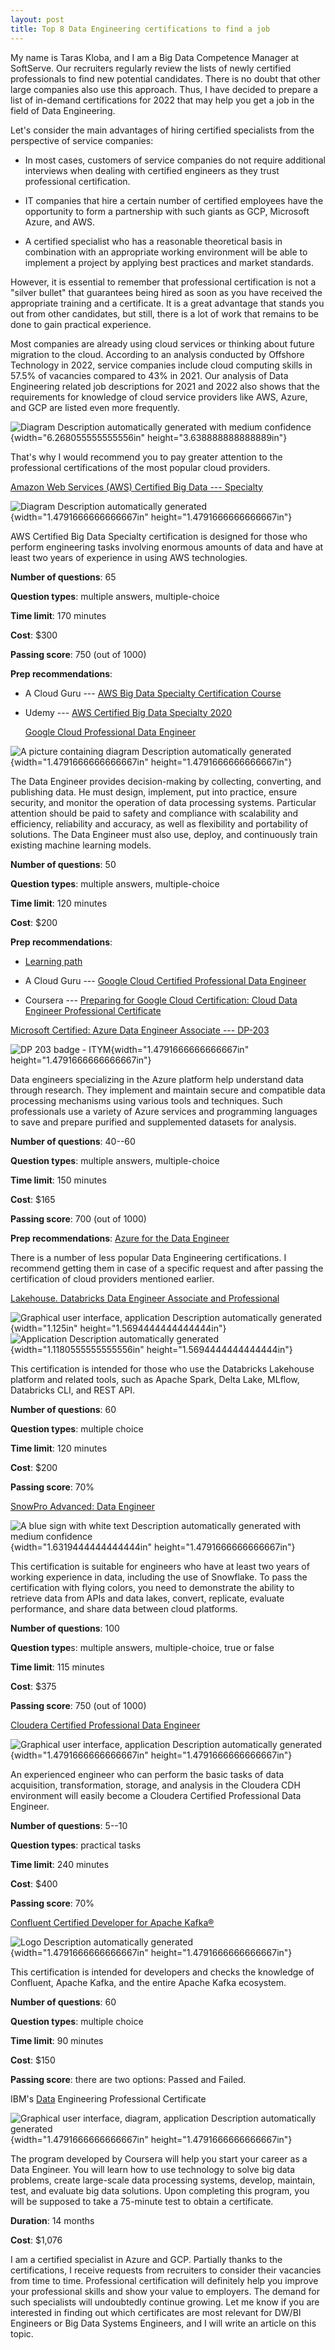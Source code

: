 ```yaml
---
layout: post
title: Top 8 Data Engineering certifications to find a job
---
```


My name is Taras Kloba, and I am a Big Data Competence Manager at
SoftServe. Our recruiters regularly review the lists of newly certified
professionals to find new potential candidates. There is no doubt that
other large companies also use this approach. Thus, I have decided to
prepare a list of in-demand certifications for 2022 that may help you
get a job in the field of Data Engineering.

Let\'s consider the main advantages of hiring certified specialists from
the perspective of service companies:

-   In most cases, customers of service companies do not require
    additional interviews when dealing with certified engineers as they
    trust professional certification.

-   IT companies that hire a certain number of certified employees have
    the opportunity to form a partnership with such giants as GCP,
    Microsoft Azure, and AWS.

-   A certified specialist who has a reasonable theoretical basis in
    combination with an appropriate working environment will be able to
    implement a project by applying best practices and market standards.

However, it is essential to remember that professional certification is
not a \"silver bullet\" that guarantees being hired as soon as you have
received the appropriate training and a certificate. It is a great
advantage that stands you out from other candidates, but still, there is
a lot of work that remains to be done to gain practical experience.

Most companies are already using cloud services or thinking about future
migration to the cloud. According to an analysis conducted by Offshore
Technology in 2022, service companies include cloud computing skills in
57.5% of vacancies compared to 43% in 2021. Our analysis of Data
Engineering related job descriptions for 2021 and 2022 also shows that
the requirements for knowledge of cloud service providers like AWS,
Azure, and GCP are listed even more frequently.

![Diagram Description automatically generated with medium
confidence](vertopal_17f5e7e77c0a4c58b3336e17813a5eaa/media/image1.png){width="6.268055555555556in"
height="3.638888888888889in"}

That\'s why I would recommend you to pay greater attention to the
professional certifications of the most popular cloud providers.

[Amazon Web Services (AWS) Certified Big Data ---
Specialty](https://aws.amazon.com/certification/certified-big-data-specialty/)

![Diagram Description automatically
generated](vertopal_17f5e7e77c0a4c58b3336e17813a5eaa/media/image2.png){width="1.4791666666666667in"
height="1.4791666666666667in"}

AWS Certified Big Data Specialty certification is designed for those who
perform engineering tasks involving enormous amounts of data and have at
least two years of experience in using AWS technologies.

**Number of questions**: 65

**Question types**: multiple answers, multiple-choice

**Time limit**: 170 minutes

**Cost**: \$300

**Passing score**: 750 (out of 1000)

**Prep recommendations**:

-   A Cloud Guru --- [AWS Big Data Specialty Certification
    Course](https://acloudguru.com/course/aws-certified-big-data-specialty)

-   Udemy --- [AWS Certified Big Data Specialty
    2020](https://www.udemy.com/course/aws-data-analytics/)

    [Google Cloud Professional Data
    Engineer](https://cloud.google.com/certification/data-engineer)

![A picture containing diagram Description automatically
generated](vertopal_17f5e7e77c0a4c58b3336e17813a5eaa/media/image3.png){width="1.4791666666666667in"
height="1.4791666666666667in"}

The Data Engineer provides decision-making by collecting, converting,
and publishing data. He must design, implement, put into practice,
ensure security, and monitor the operation of data processing systems.
Particular attention should be paid to safety and compliance with
scalability and efficiency, reliability and accuracy, as well as
flexibility and portability of solutions. The Data Engineer must also
use, deploy, and continuously train existing machine learning models.

**Number of questions**: 50

**Question types**: multiple answers, multiple-choice

**Time limit**: 120 minutes

**Cost**: \$200

**Prep recommendations**:

-   [Learning
    path](https://cloud.google.com/training/data-engineering-and-analytics#data-engineer-learning-path)

-   A Cloud Guru --- [Google Cloud Certified Professional Data
    Engineer](https://acloudguru.com/course/google-cloud-certified-professional-data-engineer-la)

-   Coursera --- [Preparing for Google Cloud Certification: Cloud Data
    Engineer Professional
    Certificate](https://www.coursera.org/professional-certificates/gcp-data-engineering)

[Microsoft Certified: Azure Data Engineer Associate ---
DP-203](https://docs.microsoft.com/en-us/learn/certifications/exams/dp-203)

![DP 203 badge -
ITYM](vertopal_17f5e7e77c0a4c58b3336e17813a5eaa/media/image4.png){width="1.4791666666666667in"
height="1.4791666666666667in"}

Data engineers specializing in the Azure platform help understand data
through research. They implement and maintain secure and compatible data
processing mechanisms using various tools and techniques. Such
professionals use a variety of Azure services and programming languages
to save and prepare purified and supplemented datasets for analysis.

**Number of questions**: 40--60

**Question types**: multiple answers, multiple-choice

**Time limit**: 150 minutes

**Cost**: \$165

**Passing score**: 700 (out of 1000)

**Prep recommendations**: [Azure for the Data
Engineer](https://docs.microsoft.com/en-us/learn/paths/azure-for-the-data-engineer/)

There is a number of less popular Data Engineering certifications. I
recommend getting them in case of a specific request and after passing
the certification of cloud providers mentioned earlier.

[Lakehouse. Databricks Data Engineer Associate and
Professional](https://databricks.com/learn/certification#data-engineer)

![Graphical user interface, application Description automatically
generated](vertopal_17f5e7e77c0a4c58b3336e17813a5eaa/media/image5.png){width="1.125in"
height="1.5694444444444444in"} ![Application Description automatically
generated](vertopal_17f5e7e77c0a4c58b3336e17813a5eaa/media/image6.png){width="1.1180555555555556in"
height="1.5694444444444444in"}

This certification is intended for those who use the Databricks
Lakehouse platform and related tools, such as Apache Spark, Delta Lake,
MLflow, Databricks CLI, and REST API.

**Number of questions**: 60

**Question types**: multiple choice

**Time limit**: 120 minutes

**Cost**: \$200

**Passing score**: 70%

[SnowPro Advanced: Data
Engineer](https://www.snowflake.com/certifications/)

![A blue sign with white text Description automatically generated with
medium
confidence](vertopal_17f5e7e77c0a4c58b3336e17813a5eaa/media/image7.png){width="1.6319444444444444in"
height="1.4791666666666667in"}

This certification is suitable for engineers who have at least two years
of working experience in data, including the use of Snowflake. To pass
the certification with flying colors, you need to demonstrate the
ability to retrieve data from APIs and data lakes, convert, replicate,
evaluate performance, and share data between cloud platforms.

**Number of questions**: 100

**Question type**s: multiple answers, multiple-choice, true or false

**Time limit**: 115 minutes

**Cost**: \$375

**Passing score**: 750 (out of 1000)

[Cloudera Certified Professional Data
Engineer](https://www.cloudera.com/about/training/certification/cdhhdp-certification/ccp-data-engineer.html)

![Graphical user interface, application Description automatically
generated](vertopal_17f5e7e77c0a4c58b3336e17813a5eaa/media/image8.png){width="1.4791666666666667in"
height="1.4791666666666667in"}

An experienced engineer who can perform the basic tasks of data
acquisition, transformation, storage, and analysis in the Cloudera CDH
environment will easily become a Cloudera Certified Professional Data
Engineer.

**Number of questions**: 5--10

**Question types**: practical tasks

**Time limit**: 240 minutes

**Cost**: \$400

**Passing score**: 70%

[Confluent Certified Developer for Apache
Kafka®](https://www.confluent.io/certification/#faqs)

![Logo Description automatically
generated](vertopal_17f5e7e77c0a4c58b3336e17813a5eaa/media/image9.png){width="1.4791666666666667in"
height="1.4791666666666667in"}

This certification is intended for developers and checks the knowledge
of Confluent, Apache Kafka, and the entire Apache Kafka ecosystem.

**Number of questions**: 60

**Question types**: multiple choice

**Time limit**: 90 minutes

**Cost**: \$150

**Passing score**: there are two options: Passed and Failed.

IBM\'s
[Data](https://www.edx.org/professional-certificate/ibm-data-engineering)
Engineering Professional Certificate

![Graphical user interface, diagram, application Description
automatically
generated](vertopal_17f5e7e77c0a4c58b3336e17813a5eaa/media/image10.png){width="1.4791666666666667in"
height="1.4791666666666667in"}

The program developed by Coursera will help you start your career as a
Data Engineer. You will learn how to use technology to solve big data
problems, create large-scale data processing systems, develop, maintain,
test, and evaluate big data solutions. Upon completing this program, you
will be supposed to take a 75-minute test to obtain a certificate.

**Duration**: 14 months

**Cost**: \$1,076

I am a certified specialist in Azure and GCP. Partially thanks to the
certifications, I receive requests from recruiters to consider their
vacancies from time to time. Professional certification will definitely
help you improve your professional skills and show your value to
employers. The demand for such specialists will undoubtedly continue
growing. Let me know if you are interested in finding out which
certificates are most relevant for DW/BI Engineers or Big Data Systems
Engineers, and I will write an article on this topic.
